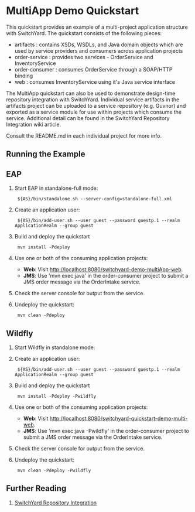 # MultiApp Demo Quickstart

This quickstart provides an example of a multi-project application structure with SwitchYard.  The quickstart consists of the following pieces:

* artifacts : contains XSDs, WSDLs, and Java domain objects which are used by service providers and consumers across application projects
* order-service : provides two services - OrderService and InventoryService
* order-consumer : consumes OrderService through a SOAP/HTTP binding
* web : consumes InventoryService using it's Java service interface

The MultiApp quickstart can also be used to demonstrate design-time repository integration with SwitchYard.  Individual service artifacts in the artifacts project can be uploaded to a service repository (e.g. Guvnor) and exported as a service module for use within projects which consume the service.  Additional detail can be found in the SwitchYard Repository Integration wiki article.

Consult the README.md in each individual project for more info.

## Running the Example


EAP
----------
1. Start EAP in standalone-full mode:

        ${AS}/bin/standalone.sh --server-config=standalone-full.xml

2. Create an application user:

        ${AS}/bin/add-user.sh --user guest --password guestp.1 --realm ApplicationRealm --group guest

3. Build and deploy the quickstart

        mvn install -Pdeploy

4. Use one or both of the consuming application projects:
    * <b>Web</b>: Visit <http://localhost:8080/switchyard-demo-multiApp-web>.
    * <b>JMS</b>: Use 'mvn exec:java' in the order-consumer project to submit a JMS order message via the OrderIntake service.

5. Check the server console for output from the service.

6. Undeploy the quickstart:

        mvn clean -Pdeploy



Wildfly
----------
1. Start Wildfly in standalone mode:

2. Create an application user:

        ${AS}/bin/add-user.sh --user guest --password guestp.1 --realm ApplicationRealm --group guest

3. Build and deploy the quickstart

        mvn install -Pdeploy -Pwildfly

4. Use one or both of the consuming application projects:
    * <b>Web</b>: Visit <http://localhost:8080/switchyard-quickstart-demo-multi-web>.
    * <b>JMS</b>: Use 'mvn exec:java -Pwildfly' in the order-consumer project to submit a JMS order message via the OrderIntake service.

5. Check the server console for output from the service.

6. Undeploy the quickstart:

        mvn clean -Pdeploy -Pwildfly



## Further Reading

1. [SwitchYard Repository Integration](https://community.jboss.org/wiki/SwitchYardRepositoryIntegration)
